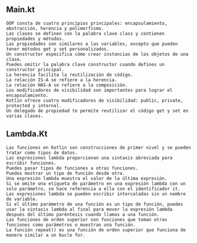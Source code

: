 ## Main.kt
    OOP consta de cuatro principios principales: encapsulamiento, abstracción, herencia y polimorfismo.
    Las clases se definen con la palabra clave class y contienen propiedades y métodos.
    Las propiedades son similares a las variables, excepto que pueden tener métodos get y set personalizados.
    Un constructor especifica cómo crear instancias de los objetos de una clase.
    Puedes omitir la palabra clave constructor cuando defines un constructor principal.
    La herencia facilita la reutilización de código.
    La relación IS-A se refiere a la herencia.
    La relación HAS-A se refiere a la composición.
    Los modificadores de visibilidad son importantes para lograr el encapsulamiento.
    Kotlin ofrece cuatro modificadores de visibilidad: public, private, protected y internal.
    Un delegado de propiedad te permite reutilizar el código get y set en varias clases.
## Lambda.Kt

    Las funciones en Kotlin son construcciones de primer nivel y se pueden tratar como tipos de datos.
    Las expresiones lambda proporcionan una sintaxis abreviada para escribir funciones.
    Puedes pasar tipos de funciones a otras funciones.
    Puedes mostrar un tipo de función desde otra.
    Una expresión lambda muestra el valor de la última expresión.
    Si se omite una etiqueta de parámetro en una expresión lambda con un solo parámetro, se hace referencia a ella con el identificador it.
    Las expresiones lambda se pueden escribir intercaladas sin un nombre de variable.
    Si el último parámetro de una función es un tipo de función, puedes usar la sintaxis lambda al final para mover la expresión lambda después del último paréntesis cuando llamas a una función.
    Las funciones de orden superior son funciones que toman otras funciones como parámetros o muestran una función.
    La función repeat() es una función de orden superior que funciona de manera similar a un bucle for.
